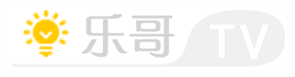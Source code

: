 
<img src="https://raw.githubusercontent.com/inchoong/v/master/images/lege-VT.png" class="lege-tv"></p>
